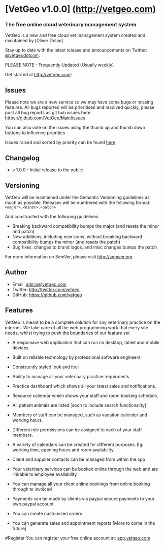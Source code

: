 # [VetGeo v1.0.0] (http://vetgeo.com)

### The free online cloud veterinary management system

VetGeo is a new and free cloud vet management system
created and maintained by [Oliver Dolan]

Stay up to date with the latest release and announcements on Twitter:
[@vetgeodotcom](http://twitter.com/vetgeodotcom).

PLEASE NOTE - Frequently Updated (Usually weekly)

Get started at http://vetgeo.com!

## Issues
Please note we are a new service so we may have some bugs or missing features. All bugs reported will be prioritised and resolved quickly, please post all bug reports as git hub issues here:
https://github.com/VetGeo/Main/issues

You can also vote on the issues using the thumb up and thumb down buttons to influence priorities

Issues raised and sorted by priority can be found [here](https://github.com/VetGeo/Main/issues?q=is%3Aissue+is%3Aopen+sort%3Areactions-%2B1-desc).

## Changelog
- v 1.0.0 - Initial release to the public

## Versioning

VetGeo will be maintained under the Semantic Versioning guidelines as much as possible. Releases will be numbered
with the following format:
`<major>.<minor>.<patch>`

And constructed with the following guidelines:

* Breaking backward compatibility bumps the major (and resets the minor and patch)
* New additions, including new icons, without breaking backward compatibility bumps the minor (and resets the patch)
* Bug fixes, changes to brand logos, and misc changes bumps the patch

For more information on SemVer, please visit http://semver.org.

## Author
- Email: admin@vetgeo.com
- Twitter: http://twitter.com/vetgeo
- GitHub: https://github.com/vetgeo

Features
--------

VetGeo is meant to be a complete solution for any veterinary practice on the internet. We take care
of all the web programming work that every site needs, whilst trying to push the boundaries of our feature set

* A responsive web application that can run on desktop, tablet and mobile devices.

* Built on reliable technology by professional software engineers

* Consistently styled look and feel

* Ability to manage all your veterinary practice requirments.

* Practice dashboard which shows all your latest sales and notifications.

* Resource calendar which shows your staff and room booking schedule.

* All patient animals are listed [soon to include search functionality]

* Members of staff can be managed, such as vacation calendar and working hours.

* Different role permissions can be assigned to each of your staff members.

* A variety of calendars can be created for different purposes. Eg: working time, opening hours and room availability

* Client and supplier contacts can be managed from within the app

* Your veterinary services can be booked online through the web and are linkable to employee availability

* You can manage all your client online bookings from online booking through to invoiced

* Payments can be made by clients via paypal secure payments to your own paypal account 

* You can create customized orders

* You can generate sales and appointment reports [More to come in the future] 

#Register
You can register your free online account at:
[app.vetgeo.com](http://app.vetgeo.com/Web/CoreWeb/Register.aspx)
